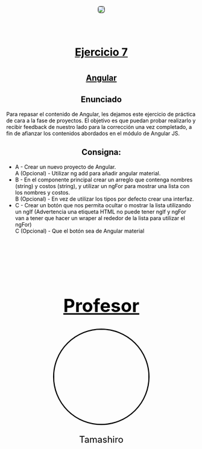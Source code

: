<div style="display: flex; flex-direction: column; align-items: center;">
<img src="https://drive.google.com/uc?export=view&id=1QdVq3T3Ab1LW68y3YzaZ5LyemsJ0glon" style="border-radius: 30%; margin-bottom: 3rem; border: 1px solid black">
</div>
<div style="text-align: center">
    <h1 style="color: black; text-decoration: underline">Ejercicio 7<h1>
    <h2 style="color: black; text-decoration: underline; margin-bottom: 2rem">Angular<h2>
</div>
<h2 style="text-align: center; color: black">Enunciado</h2>
    <p style="text-align: left; color: black">Para repasar el contenido de Angular, les dejamos este ejercicio de práctica de cara a la fase de proyectos. El objetivo es que puedan probar realizarlo y recibir feedback de nuestro lado para la corrección una vez completado, a fin de afianzar los contenidos abordados en el módulo de Angular JS.</p>
    <h2 style="text-align: center; color: black">Consigna:</h2>
    <ul style="text-align: left; color: black">
        <li>A - Crear un nuevo proyecto de Angular. <br>A (Opcional) - Utilizar ng add para añadir angular material.</li>
        <li>B - En el componente principal crear un arreglo que contenga nombres (string) y costos (string), y utilizar un ngFor para mostrar una lista con los nombres y costos. <br>B (Opcional) - En vez de utilizar los tipos por defecto crear una interfaz.</li>
        <li>C - Crear un botón que nos permita ocultar o mostrar la lista utilizando un ngIf (Advertencia una etiqueta HTML no puede tener ngIf y ngFor van a tener que hacer un wraper al rededor de la lista para utilizar el ngFor)<br>
        C (Opcional) - Que el botón sea de Angular material</li>
    </ul>
<div style="text-align: center; font-size: 24px">
    <h1 style="text-decoration: underline; color: black; margin-top: 10rem">Profesor</h1>
</div>
<div style="display: flex; align-items: center; justify-content: space-around">
    <div style="display: flex; flex-direction: column; align-items: center; color: black">
        <img src="https://drive.google.com/uc?export=view&id=1qDQB7U_KiElvyW_UH66G-qLPFOyFGLm-" style="border-radius: 50%; width: 250px; border: 3px solid black; float: left">
        <p style="font-size: 24px">Tamashiro</p>
    </div>
</div>